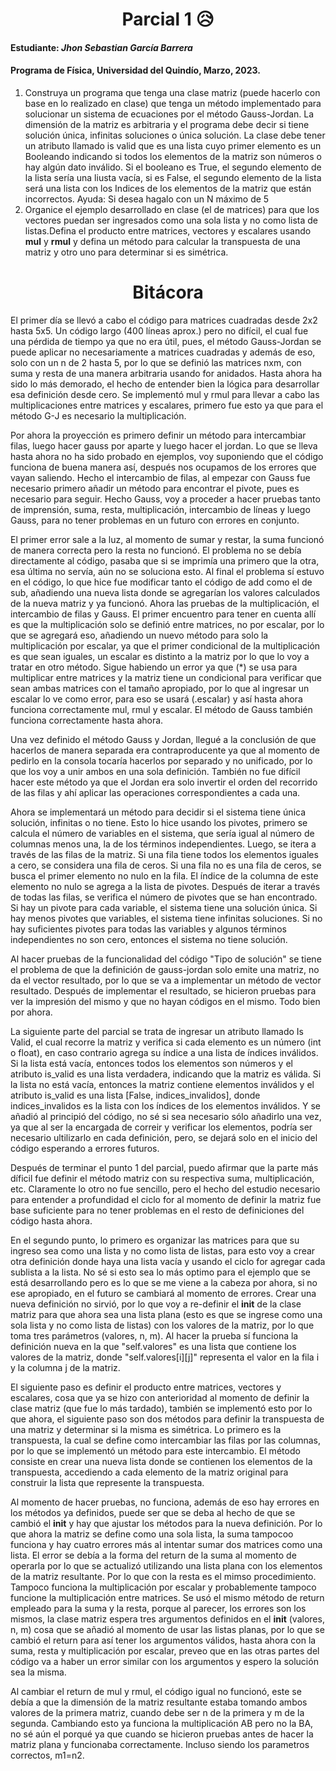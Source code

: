 <h1 align="center">Parcial 1 😥</h1> 

#### Estudiante: *Jhon Sebastian García Barrera*

#### Programa de Física, Universidad del Quindío, Marzo, 2023.

1. Construya un programa que tenga una clase matriz (puede hacerlo con base en lo realizado en clase) que tenga un método implementado para solucionar un sistema de ecuaciones por el método Gauss-Jordan. La dimensión de la matriz es arbitraria y el programa debe decir si tiene solución única, infinitas soluciones o única solución. La clase debe tener un atributo llamado is valid que es una lista cuyo primer elemento es un Booleando indicando si todos los elementos de la matriz son números o hay algún dato inválido. Si el booleano es True, el segundo elemento de la lista sería una liusta vacía, si es False, el segundo elemento de la lista será una lista con los Indices de los elementos de la matriz que están incorrectos. Ayuda: Si desea hagalo con un N máximo de 5
2. Organice el ejemplo desarrollado en clase (el de matrices) para que los vectores puedan ser ingresados como una sola lista y no como lista de listas.Defina el producto entre matrices, vectores y escalares usando __mul__ y __rmul__ y defina un método para calcular la transpuesta de una matriz y otro uno para determinar si es simétrica.

<h1 align="center">Bitácora</h1>

El primer día se llevó a cabo el código para matrices cuadradas desde 2x2 hasta 5x5. Un código largo (400 líneas aprox.) pero no difícil, el cual fue una pérdida de tiempo ya que no era útil, pues, el método Gauss-Jordan se puede aplicar no necesariamente a matrices cuadradas y además de eso, solo con un n de 2 hasta 5, por lo que se definió las matrices nxm, con suma y resta de una manera arbitraria usando for anidados. Hasta ahora ha sido lo más demorado, el hecho de entender bien la lógica para desarrollar esa definición desde cero.
Se implementó mul y rmul para llevar a cabo las multiplicaciones entre matrices y escalares, primero fue esto ya que para el método G-J es necesario la multiplicación.

Por ahora la proyección es primero definir un método para intercambiar filas, luego hacer gauss por aparte y luego hacer el jordan. Lo que se lleva hasta ahora no ha sido probado en ejemplos, voy suponiendo que el código funciona de buena manera así, después nos ocupamos de los errores que vayan saliendo. Hecho el intercambio de filas, al empezar con Gauss fue necesario primero añadir un método para encontrar el pivote, pues es necesario para seguir. Hecho Gauss, voy a proceder a hacer pruebas tanto de imprensión, suma, resta, multiplicación, intercambio de líneas y luego Gauss, para no tener problemas en un futuro con errores en conjunto.

El primer error sale a la luz, al momento de sumar y restar, la suma funcionó de manera correcta pero la resta no funcionó. El problema no se debía directamente al código, pasaba que si se imprimía una primero que la otra, esa última no servía, aún no se soluciona esto. Al final el problema sí estuvo en el código, lo que hice fue modificar tanto el código de add como el de sub, añadiendo una nueva lista donde se agregarían los valores calculados de la nueva matriz y ya funcionó. Ahora las pruebas de la multiplicación, el intercambio de filas y Gauss. El primer encuentro para tener en cuenta allí es que la multiplicación solo se definió entre matrices, no por escalar, por lo que se agregará eso, añadiendo un nuevo método para solo la multiplicación por escalar, ya que el primer condicional de la multiplicación es que sean iguales, un escalar es distinto a la matriz por lo que lo voy a tratar en otro método. Sigue habiendo un error ya que (*) se usa para multiplicar entre matrices y la matriz tiene un condicional para verificar que sean ambas matrices con el tamaño apropiado, por lo que al ingresar un escalar lo ve como error, para eso se usará (.escalar) y así hasta ahora funciona correctamente mul, rmul y escalar. El método de Gauss también funciona correctamente hasta ahora.

Una vez definido el método Gauss y Jordan, llegué a la conclusión de que hacerlos de manera separada era contraproducente ya que al momento de pedirlo en la consola tocaría hacerlos por separado y no unificado, por lo que los voy a unir ambos en una sola definición. También no fue difícil hacer este método ya que el Jordan era solo invertir el orden del recorrido de las filas y ahí aplicar las operaciones correspondientes a cada una.

Ahora se implementará un método para decidir si el sistema tiene única solución, infinitas o no tiene. Esto lo hice usando los pivotes, primero se calcula el número de variables en el sistema, que sería igual al número de columnas menos una, la de los términos independientes. Luego, se itera a través de las filas de la matriz. Si una fila tiene todos los elementos iguales a cero, se considera una fila de ceros. Si una fila no es una fila de ceros, se busca el primer elemento no nulo en la fila. El índice de la columna de este elemento no nulo se agrega a la lista de pivotes. Después de iterar a través de todas las filas, se verifica el número de pivotes que se han encontrado. Si hay un pivote para cada variable, el sistema tiene una solución única. Si hay menos pivotes que variables, el sistema tiene infinitas soluciones. Si no hay suficientes pivotes para todas las variables y algunos términos independientes no son cero, entonces el sistema no tiene solución.

Al hacer pruebas de la funcionalidad del código "Tipo de solución" se tiene el problema de que la definición de gauss-jordan solo emite una matriz, no da el vector resultado, por lo que se va a implementar un método de vector resultado. Después de implementar el resultado, se hicieron pruebas para ver la impresión del mismo y que no hayan códigos en el mismo. Todo bien por ahora.

La siguiente parte del parcial se trata de ingresar un atributo llamado Is Valid, el cual recorre la matriz y verifica si cada elemento es un número (int o float), en caso contrario agrega su índice a una lista de índices inválidos. Si la lista está vacía, entonces todos los elementos son números y el atributo is_valid es una lista verdadera, indicando que la matriz es válida. Si la lista no está vacía, entonces la matriz contiene elementos inválidos y el atributo is_valid es una lista [False, indices_invalidos], donde indices_invalidos es la lista con los índices de los elementos inválidos. Y se añadió al principió del código, no sé si sea necesario sólo añadirlo una vez, ya que al ser la encargada de correir y verificar los elementos, podría ser necesario ultilizarlo en cada definición, pero, se dejará solo en el inicio del código esperando a errores futuros.

Después de terminar el punto 1 del parcial, puedo afirmar que la parte más díficil fue definir el método matriz con su respectiva suma, multiplicación, etc. Claramente lo otro no fue sencillo, pero el hecho del estudio necesario para entender a profundidad el ciclo for al momento de definir la matriz fue base suficiente para no tener problemas en el resto de definiciones del código hasta ahora.

En el segundo punto, lo primero es organizar las matrices para que su ingreso sea como una lista y no como lista de listas, para esto voy a crear otra definición donde haya una lista vacía y usando el ciclo for agregar cada sublista a la lista. No sé si esto sea lo más optimo para el ejemplo que se está desarrollando pero es lo que se me viene a la cabeza por ahora, si no ese apropiado, en el futuro se cambiará al momento de errores. Crear una nueva definición no sirvió, por lo que voy a re-definir el __init__ de la clase matriz para que ahora sea una lista plana (esto es que se ingrese como una sola lista y no como lista de listas) con los valores de la matriz, por lo que toma tres parámetros (valores, n, m). Al hacer la prueba sí funciona la definición nueva en la que "self.valores" es una lista que contiene los valores de la matriz, donde "self.valores[i][j]" representa el valor en la fila i y la columna j de la matriz. 

El siguiente paso es definir el producto entre matrices, vectores y escalares, cosa que ya se hizo con anterioridad al momento de definir la clase matriz (que fue lo más tardado), también se implementó esto por lo que ahora, el siguiente paso son dos métodos para definir la transpuesta de una matriz y determinar si la misma es simétrica. Lo primero es la transpuesta, la cual se define como intercambiar las filas por las columnas, por lo que se implementó un método para este intercambio.
El método consiste en crear una nueva lista donde se contienen los elementos de la transpuesta, accediendo a cada elemento de la matriz original para construir la lista que represente la transpuesta.

Al momento de hacer pruebas, no funciona, además de eso hay errores en los métodos ya definidos, puede ser que se deba al hecho de que se cambió el __init__ y hay que ajustar los métodos para la nueva definición. Por lo que ahora la matriz se define como una sola lista, la suma tampocoo funciona y hay cuatro errores más al intentar sumar dos matrices como una lista. El error se debía a la forma del return de la suma al momento de operarla por lo que se actualizó utilizando una lista plana con los elementos de la matriz resultante. Por lo que con la resta es el mimso procedimiento. Tampoco funciona la multiplicación por escalar y probablemente tampoco funcione la multiplicación entre matrices. Se usó el mismo método de return empleado para la suma y la resta, porque al parecer, los errores son los mismos, la clase matriz espera tres argumentos definidos en el __init__ (valores, n, m) cosa que se añadió al momento de usar las listas planas, por lo que se cambió el return para así tener los argumentos válidos, hasta ahora con la suma, resta y multiplicación por escalar, preveo que en las otras partes del código va a haber un error similar con los argumentos y espero la solución sea la misma.

Al cambiar el return de mul y rmul, el código igual no funcionó, este se debía a que la dimensión de la matriz resultante estaba tomando ambos valores de la primera matriz, cuando debe ser n de la primera y m de la segunda. Cambiando esto ya funciona la multiplicación AB pero no la BA, no sé aún el porqué ya que cuando se hicieron pruebas antes de hacer la matriz plana y funcionaba correctamente. Incluso siendo los parametros correctos, m1=n2.